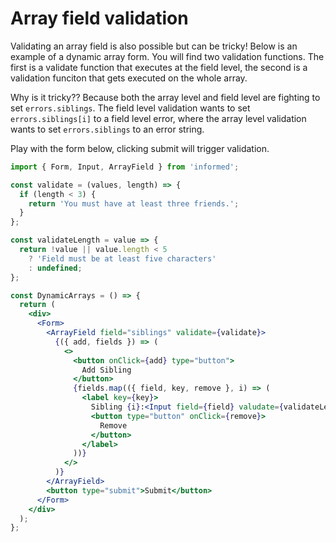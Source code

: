# Array field validation

Validating an array field is also possible but can be tricky! Below is an example of
a dynamic array form. You will find two validation functions. The first is a validate
function that executes at the field level, the second is a validation funciton that gets
executed on the whole array.

Why is it tricky?? Because both the array level and field level are fighting to set
`errors.siblings`. The field level validation wants to set `errors.siblings[i]` to a field
level error, where the array level validation wants to set `errors.siblings` to an error string.

Play with the form below, clicking submit will trigger validation.

<!-- STORY -->

```jsx
import { Form, Input, ArrayField } from 'informed';

const validate = (values, length) => {
  if (length < 3) {
    return 'You must have at least three friends.';
  }
};

const validateLength = value => {
  return !value || value.length < 5
    ? 'Field must be at least five characters'
    : undefined;
};

const DynamicArrays = () => {
  return (
    <div>
      <Form>
        <ArrayField field="siblings" validate={validate}>
          {({ add, fields }) => (
            <>
              <button onClick={add} type="button">
                Add Sibling
              </button>
              {fields.map(({ field, key, remove }, i) => (
                <label key={key}>
                  Sibling {i}:<Input field={field} valudate={validateLength} />
                  <button type="button" onClick={remove}>
                    Remove
                  </button>
                </label>
              ))}
            </>
          )}
        </ArrayField>
        <button type="submit">Submit</button>
      </Form>
    </div>
  );
};
```
